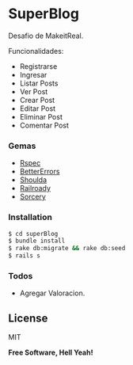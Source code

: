 # SuperBlog



Desafio de MakeitReal.

Funcionalidades:

  - Registrarse
  - Ingresar
  - Listar Posts
  - Ver Post
  - Crear Post
  - Editar Post
  - Eliminar Post
  - Comentar Post



### Gemas

* [Rspec]
* [BetterErrors] 
* [Shoulda]
* [Railroady]
* [Sorcery]


### Installation


```sh
$ cd superBlog
$ bundle install
$ rake db:migrate && rake db:seed
$ rails s
```

### Todos

 - Agregar Valoracion.

License
----

MIT


**Free Software, Hell Yeah!**

[//]: # (These are reference links used in the body of this note and get stripped out when the markdown processor does its job. There is no need to format nicely because it shouldn't be seen. Thanks SO - http://stackoverflow.com/questions/4823468/store-comments-in-markdown-syntax)


   [Rspec]: <https://github.com/rspec/rspec-rails>
   [BetterErrors]: <https://github.com/charliesome/better_errors> 
   [Shoulda]: <https://github.com/thoughtbot/shoulda>
   [Railroady]: <https://github.com/preston/railroady>
   [Sorcery]: <https://github.com/NoamB/sorcery>